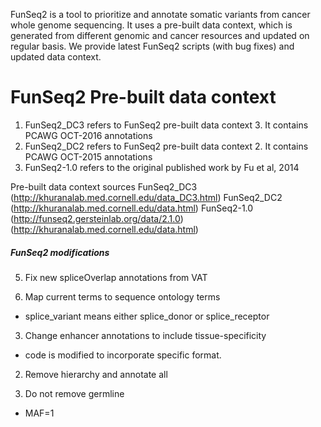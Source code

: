 FunSeq2 is a tool to prioritize and annotate somatic variants from cancer whole genome sequencing. It uses a pre-built data context, which is generated from different genomic and cancer resources and updated on regular basis. We provide latest FunSeq2 scripts (with bug fixes) and updated data context. 
# FunSeq2 Pre-built data context
1. FunSeq2_DC3 refers to FunSeq2 pre-built data context 3. It contains PCAWG OCT-2016 annotations 
2. FunSeq2_DC2 refers to FunSeq2 pre-built data context 2. It contains PCAWG OCT-2015 annotations
3. FunSeq2-1.0 refers to the original published work by Fu et al, 2014

Pre-built data context sources
FunSeq2_DC3  (http://khuranalab.med.cornell.edu/data_DC3.html)
FunSeq2_DC2  (http://khuranalab.med.cornell.edu/data.html)
FunSeq2-1.0  (http://funseq2.gersteinlab.org/data/2.1.0)(http://khuranalab.med.cornell.edu/data.html) 

##### FunSeq2 modifications ############

5. Fix new spliceOverlap annotations from VAT

4. Map current terms to sequence ontology terms
  * splice_variant means either splice_donor or splice_receptor
 
3. Change enhancer annotations to include tissue-specificity
  * code is modified to incorporate specific format.
 
2. Remove hierarchy and annotate all
 
1. Do not remove germline
  * MAF=1

